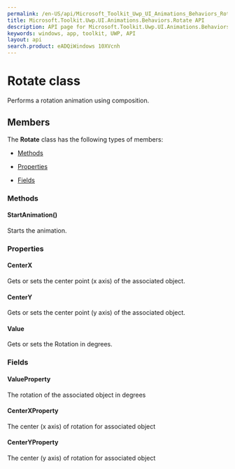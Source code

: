 ```yaml
---
permalink: /en-US/api/Microsoft_Toolkit_Uwp_UI_Animations_Behaviors_Rotate.htm
title: Microsoft.Toolkit.Uwp.UI.Animations.Behaviors.Rotate API 
description: API page for Microsoft.Toolkit.Uwp.UI.Animations.Behaviors.Rotate
keywords: windows, app, toolkit, UWP, API
layout: api
search.product: eADQiWindows 10XVcnh
---
```



# Rotate class

Performs a rotation animation using composition.

## Members

The **Rotate** class has the following types of members:

* [Methods](#Methods)

* [Properties](#Properties)

* [Fields](#Fields)

### Methods

#### StartAnimation()

Starts the animation.





### Properties

#### CenterX

Gets or sets the center point (x axis) of the associated object.





#### CenterY

Gets or sets the center point (y axis) of the associated object.





#### Value

Gets or sets the Rotation in degrees.





### Fields

#### ValueProperty

The rotation of the associated object in degrees





#### CenterXProperty

The center (x axis) of rotation for associated object





#### CenterYProperty

The center (y axis) of rotation for associated object




